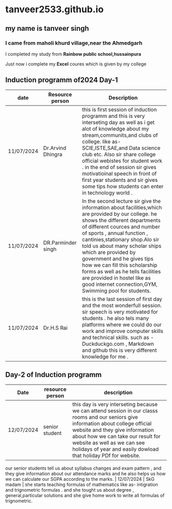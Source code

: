 # tanveer2533.github.io
## my name is tanveer singh    

### I came from maholi khurd village,near the Ahmedgarh 

I completed my study from **Rainbow public school,hussainpura**  

Just now i complete my **Excel** coures which is given by my college 

## Induction programm of2024 Day-1

 | date  | Resource person | Description |
| ----------- | ----------- | ---------- |
| 11/07/2024 | Dr.Arvind Dhingra | this is first session of induction programm and this is very interseting day as well as i get alot of knowledge about my stream,communits,and clubs of college. like as-  SCIE,ISTE,SAE,and Data science club etc. Also sir share college official webistes for student work . in the end of session sir gives motivatioinal speech in front of first year students and sir gives some tips how students can enter in technology world .
| 11/07/2024 | DR.Parminder singh | In the second lecture sir give the information about facilities,which are provided by our college. he shows the different departments of different cources and number of sports , annual function , cantinies,stationary shop.Alo sir told us about many scholar ships which are provided by government and he gives tips how we can fill this scholarship forms as well as he tells facilities are provided in hostel like as good internet connection,GYM, Swimming pool for students.
| 11/07/2024 | Dr.H.S Rai | this is the last session of first day and the most wonderfull session. sir speech is very motivated for students . he also tels many platforms where we could do our work and improve computer skills and technical skills. such as - Duckduckgo.com , Markdown and github this is very different knowledge for me .

## Day-2 of Induction programm 

| Date | resource person | description |
| ---------- | ------------ | ----------- |
| 12/07/2024 | senior student | this day is very interseting because we can attend session in our classs rooms and our seniors give information about college official website and they give information about how we can take our result for website as well as we can see holidays of year and easily dowload that holiday PDf for website.
our senior students tell us about syllabus changes and exam pattern , and they give information about our attendance marks and he also helps us how we can calculate our SGPA according to the marks.
| 12/07/2024 | SkG madam | she starts teaching formulas of mathematics like as- intigration and trignometric formulas . and she tought us about degree , general,particular solutions and she give home work to write all formulas of trignometric.











